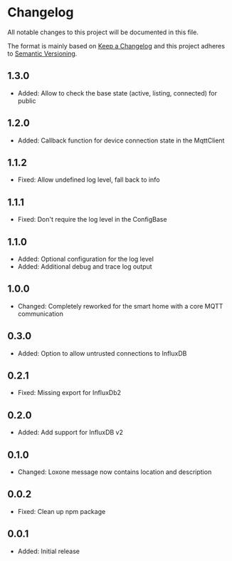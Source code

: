 # Changelog

All notable changes to this project will be documented in this file.

The format is mainly based on [Keep a Changelog](http://keepachangelog.com/)
and this project adheres to [Semantic Versioning](http://semver.org/).

## 1.3.0

* Added: Allow to check the base state (active, listing, connected) for public

## 1.2.0

* Added: Callback function for device connection state in the MqttClient

## 1.1.2

* Fixed: Allow undefined log level, fall back to info

## 1.1.1

* Fixed: Don't require the log level in the ConfigBase

## 1.1.0

* Added: Optional configuration for the log level
* Added: Additional debug and trace log output

## 1.0.0

* Changed: Completely reworked for the smart home with a core MQTT communication

## 0.3.0

* Added: Option to allow untrusted connections to InfluxDB

## 0.2.1

* Fixed: Missing export for InfluxDb2

## 0.2.0

* Added: Add support for InfluxDB v2

## 0.1.0

* Changed: Loxone message now contains location and description

## 0.0.2

* Fixed: Clean up npm package

## 0.0.1

* Added: Initial release
